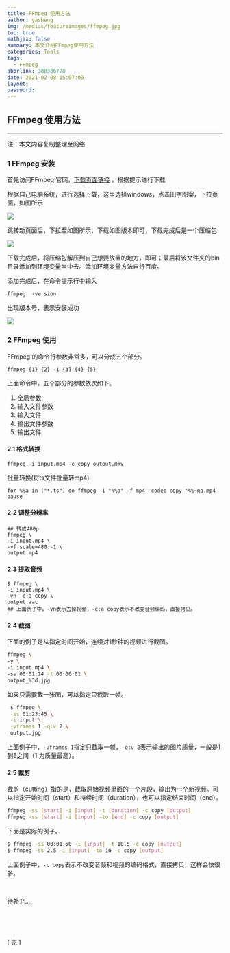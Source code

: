 ```yaml
---
title: FFmpeg 使用方法
author: yasheng
img: /medias/featureimages/ffmpeg.jpg
toc: true
mathjax: false
summary: 本文介绍FFmpeg使用方法
categories: Tools
tags:
  - FFmpeg
abbrlink: 380386778
date: 2021-02-08 15:07:09
layout:
password:
---
```


## FFmpeg 使用方法

---

注：本文内容复制整理至网络

### 1 FFmpeg 安装

首先访问FFmpeg 官网，[下载页面链接](http://www.ffmpeg.org/download.html) ，根据提示进行下载

根据自己电脑系统，进行选择下载，这里选择windows，点击田字图案，下拉页面，如图所示

<img src="/images/post_images/tools_04_tutorial_ffmpeg/ffmpeg_01.png">

跳转新页面后，下拉至如图所示，下载如图版本即可，下载完成后是一个压缩包

<img src="/images/post_images/tools_04_tutorial_ffmpeg/ffmpeg_02.png">

下载完成后，将压缩包解压到自己想要放置的地方，即可；最后将该文件夹的bin目录添加到环境变量当中去。添加环境变量方法自行百度。

添加完成后，在命令提示行中输入

```
ffmpeg  -version
```

出现版本号，表示安装成功

<img src="/images/post_images/tools_04_tutorial_ffmpeg/ffmpeg_03.png">

### 2 FFmpeg 使用

FFmpeg 的命令行参数非常多，可以分成五个部分。

```
ffmpeg {1} {2} -i {3} {4} {5}
```

上面命令中，五个部分的参数依次如下。

1. 全局参数
2. 输入文件参数
3. 输入文件
4. 输出文件参数
5. 输出文件

#### 2.1 格式转换

```
ffmpeg -i input.mp4 -c copy output.mkv
```

批量转换(将ts文件批量转mp4)

```
for %%a in ("*.ts") do ffmpeg -i "%%a" -f mp4 -codec copy "%%~na.mp4
pause
```

#### 2.2 调整分辨率

```
## 转成480p
ffmpeg \
-i input.mp4 \
-vf scale=480:-1 \
output.mp4
```

#### 2.3 提取音频

```
$ ffmpeg \
-i input.mp4 \
-vn -c:a copy \
output.aac
## 上面例子中，-vn表示去掉视频，-c:a copy表示不改变音频编码，直接拷贝。
```

#### 2.4 截图

下面的例子是从指定时间开始，连续对1秒钟的视频进行截图。

```bash
ffmpeg \
-y \
-i input.mp4 \
-ss 00:01:24 -t 00:00:01 \
output_%3d.jpg
```

如果只需要截一张图，可以指定只截取一帧。

```bash
 $ ffmpeg \
 -ss 01:23:45 \
 -i input \
 -vframes 1 -q:v 2 \
 output.jpg
```

上面例子中，`-vframes 1`指定只截取一帧，`-q:v 2`表示输出的图片质量，一般是1到5之间（1 为质量最高）。



#### 2.5 裁剪

裁剪（cutting）指的是，截取原始视频里面的一个片段，输出为一个新视频。可以指定开始时间（start）和持续时间（duration），也可以指定结束时间（end）。

```bash
ffmpeg -ss [start] -i [input] -t [duration] -c copy [output]
ffmpeg -ss [start] -i [input] -to [end] -c copy [output]
```

下面是实际的例子。

```bash
$ ffmpeg -ss 00:01:50 -i [input] -t 10.5 -c copy [output]
$ ffmpeg -ss 2.5 -i [input] -to 10 -c copy [output]
```

上面例子中，`-c copy`表示不改变音频和视频的编码格式，直接拷贝，这样会快很多。

​                

 待补充....

​                

​                    

[  完  ]